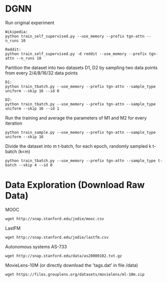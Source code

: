 # DGNN
Run original experiment

```
Wikipedia:
python train_self_supervised.py --use_memory --prefix tgn-attn --n_runs 10

Reddit:
python train_self_supervised.py -d reddit --use_memory --prefix tgn-attn --n_runs 10
```
Partition the dataset into two datasets D1, D2 by sampling two data points from every 2/4/8/16/32 data points

```
D1:
python train_tbatch.py --use_memory --prefix tgn-attn --sample_type uniform --skip 16 --id 0

D2:
python train_tbatch.py --use_memory --prefix tgn-attn --sample_type uniform --skip 16 --id 1
```

Run the training and average the parameters of M1 and M2 for every iteration

```
python train_sample.py --use_memory --prefix tgn-attn --sample_type uniform --skip 16
```

Divide the dataset into m t-batch, for each epoch, randomly sampled k t-batch (k<m)

```
python train_tbatch.py --use_memory --prefix tgn-attn --sample_type t-batch --skip 4 --id 0
```
# Data Exploration (Download Raw Data)
MOOC

```
wget http://snap.stanford.edu/jodie/mooc.csv
```
LastFM

```
wget http://snap.stanford.edu/jodie/lastfm.csv
```
Autonomous systems AS-733

```
wget http://snap.stanford.edu/data/as20000102.txt.gz
```

MovieLens-10M (or directly download the 'tags.dat' in file /data)

```
wget https://files.grouplens.org/datasets/movielens/ml-10m.zip
```
